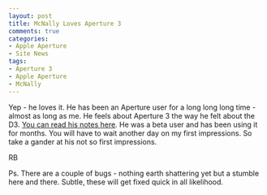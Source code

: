 ```yaml
---
layout: post
title: McNally Loves Aperture 3
comments: true
categories:
- Apple Aperture
- Site News
tags:
- Aperture 3
- Apple Aperture
- McNally
---
```

Yep - he loves it. He has been an Aperture user for a long long long time - almost as long as me. He feels about Aperture 3 the way he felt about the D3. <a href="http://www.joemcnally.com/blog/2010/02/09/aperture-3-was-my-idea/?utm_source=feedburner&amp;utm_medium=feed&amp;utm_campaign=Feed%3A+joemcnally+%28Joe+McNally%27s+Blog%29">You can read his notes here</a>. He was a beta user and has been using it for months. You will have to wait another day on my first impressions. So take a gander at his not so first impressions.

RB

Ps. There are a couple of bugs - nothing earth shattering yet but a stumble here and there. Subtle, these will get fixed quick in all likelihood.